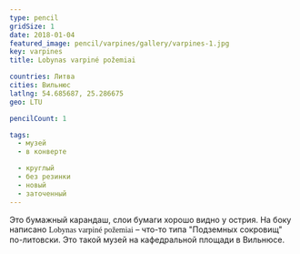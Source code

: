 ```yaml
---
type: pencil
gridSize: 1
date: 2018-01-04
featured_image: pencil/varpines/gallery/varpines-1.jpg
key: varpines
title: Lobynas varpiné požemiai

countries: Литва
cities: Вильнюс
latlng: 54.685687, 25.286675
geo: LTU

pencilCount: 1

tags:
  - музей
  - в конверте

  - круглый
  - без резинки
  - новый
  - заточенный
---
```


Это бумажный карандаш, слои бумаги хорошо видно у острия. На боку написано <span style='font-family: serif'>Lobynas varpiné požemiai</span> – что-то типа "Подземных сокровищ" по-литовски. Это такой музей на кафедральной площади в Вильнюсе.
